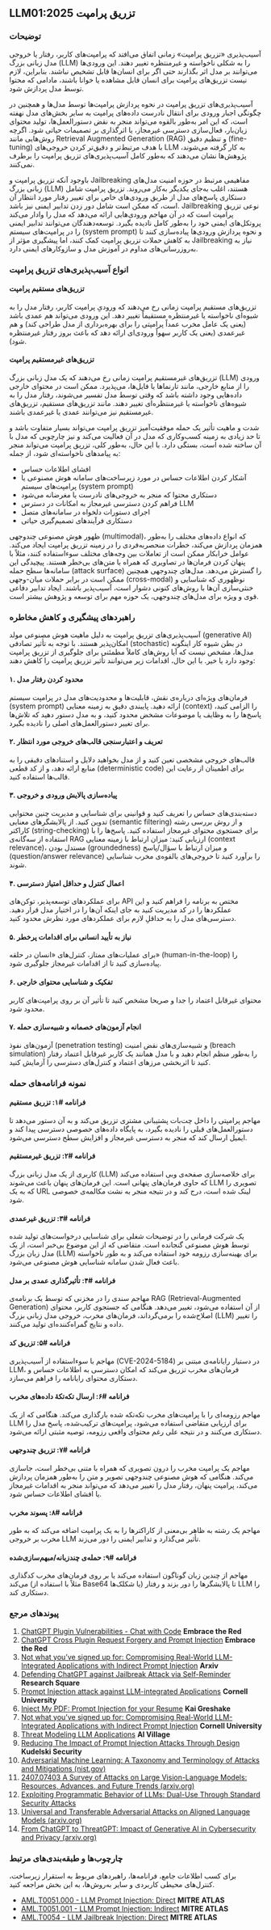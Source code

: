 ## LLM01:2025 تزریق پرامپت

### توضیحات

آسیب‌پذیری «تزریق پرامپت» زمانی اتفاق می‌افتد که پرامپت‌های کاربر، رفتار یا خروجی مدل زبانی بزرگ (LLM) را به شکلی ناخواسته و غیرمنتظره تغییر دهند. این ورودی‌ها می‌توانند بر مدل اثر بگذارند حتی اگر برای انسان‌ها قابل تشخیص نباشند. بنابراین، لازم نیست تزریق‌های پرامپت برای انسان قابل مشاهده یا خوانا باشند، مادامی که محتوا توسط مدل پردازش شود.

آسیب‌پذیری‌های تزریق پرامپت در نحوه پردازش پرامپت‌ها توسط مدل‌ها و همچنین در چگونگی اجبار ورودی برای انتقال نادرست داده‌های پرامپت به سایر بخش‌های مدل نهفته است، که این امر به‌طور بالقوه می‌تواند منجر به نقض دستورالعمل‌ها، تولید محتوای زیان‌بار، فعال‌سازی دسترسی غیرمجاز، یا اثرگذاری بر تصمیمات حیاتی شود. اگرچه روش‌هایی مانند Retrieval Augmented Generation (RAG) و تنظیم دقیق (fine-tuning) با هدف مرتبط‌تر و دقیق‌تر کردن خروجی‌های LLM به کار گرفته می‌شوند، پژوهش‌ها نشان می‌دهند که به‌طور کامل آسیب‌پذیری‌های تزریق پرامپت را برطرف نمی‌کنند.

باوجود آنکه تزریق پرامپت و Jailbreaking مفاهیمی مرتبط در حوزه امنیت مدل‌های زبانی بزرگ (LLM) هستند، اغلب به‌جای یکدیگر به‌کار می‌روند. تزریق پرامپت شامل دستکاری پاسخ‌های مدل از طریق ورودی‌های خاص برای تغییر رفتار مورد انتظار آن است، که ممکن است شامل دور زدن تدابیر ایمنی نیز باشد. Jailbreaking نوعی تزریق پرامپت است که در آن مهاجم ورودی‌هایی ارائه می‌دهد که مدل را وادار می‌کند پروتکل‌های ایمنی خود را به‌طور کامل نادیده بگیرد. توسعه‌دهندگان می‌توانند تدابیر ایمنی را در پرامپت‌های سیستم (system prompt) و نحوه پردازش ورودی‌ها پیاده‌سازی کنند تا به کاهش حملات تزریق پرامپت کمک کنند، اما پیشگیری مؤثر از Jailbreaking نیاز به به‌روزرسانی‌های مداوم در آموزش مدل و سازوکارهای ایمنی دارد.

### انواع آسیب‌پذیری‌های تزریق پرامپت

#### تزریق‌های مستقیم پرامپت

  تزریق‌های مستقیم پرامپت زمانی رخ می‌دهند که ورودیِ پرامپت کاربر، رفتار مدل را به شیوه‌ای ناخواسته یا غیرمنتظره مستقیماً تغییر دهد. این ورودی می‌تواند هم عمدی باشد (یعنی یک عامل مخرب عمداً پرامپتی را برای بهره‌برداری از مدل طراحی کند) و هم غیرعمدی (یعنی یک کاربر سهواً ورودی‌ای ارائه دهد که باعث بروز رفتار غیرمنتظره شود).

#### تزریق‌های غیرمستقیم پرامپت

  تزریق‌های غیرمستقیم پرامپت زمانی رخ می‌دهند که یک مدل زبانی بزرگ (LLM) ورودی را از منابع خارجی، مانند تارنماها یا فایل‌ها، می‌پذیرد. ممکن است در محتوای خارجی داده‌هایی وجود داشته باشد که وقتی توسط مدل تفسیر می‌شوند، رفتار مدل را به شیوه‌های ناخواسته یا غیرمنتظره‌ای تغییر دهند. مانند تزریق‌های مستقیم، تزریق‌های غیرمستقیم نیز می‌توانند عمدی یا غیرعمدی باشند.

شدت و ماهیت تأثیر یک حمله موفقیت‌آمیز تزریق پرامپت می‌تواند بسیار متفاوت باشد و تا حد زیادی به زمینه کسب‌وکاری که مدل در آن فعالیت می‌کند و نیز چارچوبی که مدل با آن ساخته شده است، بستگی دارد. با این حال، به‌طور کلی، تزریق پرامپت می‌تواند منجر به پیامدهای ناخواسته‌ای شود، از جمله:

- افشای اطلاعات حساس
- آشکار کردن اطلاعات حساس در مورد زیرساخت‌های سامانه هوش مصنوعی یا پرامپت‌های سیستم (system prompt)
- دستکاری محتوا که منجر به خروجی‌های نادرست یا مغرضانه می‌شود
- فراهم کردن دسترسی غیرمجاز به امکانات در دسترس LLM
- اجرای دستورات دلخواه در سامانه‌های متصل
- دستکاری فرآیندهای تصمیم‌گیری حیاتی

ظهور هوش مصنوعی چندوجهی (multimodal)، که انواع داده‌های مختلف را به‌طور همزمان پردازش می‌کند، خطرات منحصربه‌فردی را در زمینه تزریق پرامپت ایجاد می‌کند. عوامل خرابکار ممکن است از تعاملات بین وجه‌های مختلف سوءاستفاده کنند، مثلاً با پنهان کردن فرمان‌ها در تصاویری که همراه با متن‌های بی‌خطر هستند. پیچیدگی این سامانه‌ها سطح حمله (attack surface) را گسترش می‌دهد. مدل‌های چندوجهی همچنین ممکن است در برابر حملات میان-وجهی (cross-modal) نوظهوری که شناسایی و خنثی‌سازی آن‌ها با روش‌های کنونی دشوار است، آسیب‌پذیر باشند. ایجاد تدابیر دفاعی قوی و ویژه برای مدل‌های چندوجهی، یک حوزه مهم برای توسعه و پژوهش بیشتر است.

### راهبردهای پیشگیری و کاهش مخاطره

آسیب‌پذیری‌های تزریق پرامپت به دلیل ماهیت هوش مصنوعی مولد (generative AI) امکان‌پذیر هستند. با توجه به تأثیر تصادفی (stochastic) در بطن شیوه کار اینگونه مدل‌ها، مشخص نیست که آیا روش‌های کاملاً مطمئنی برای جلوگیری از تزریق پرامپت وجود دارد یا خیر. با این حال، اقدامات زیر می‌توانند تأثیر تزریق پرامپت را کاهش دهند:

#### ۱. محدود کردن رفتار مدل

  فرمان‌های ویژه‌ای درباره‌ی نقش، قابلیت‌ها و محدودیت‌های مدل در پرامپت سیستم (system prompt) ارائه دهید. پایبندی دقیق به زمینه معنایی (context) را الزامی کنید، پاسخ‌ها را به وظایف یا موضوعات مشخض محدود کنید، و به مدل دستور دهید که تلاش‌ها برای تغییر دستورالعمل‌های اصلی را نادیده بگیرد.

#### ۲. تعریف و اعتبارسنجی قالب‌های خروجی مورد انتظار

  قالب‌های خروجی مشخصی تعین کنید و از مدل بخواهید دلایل و استنادهای دقیقی را به منابع ارائه دهد، و از کد قطعی (deterministic code) برای اطمینان از رعایت این قالب‌ها استفاده کنید.

#### ۳. پیاده‌سازی پالایش ورودی و خروجی

  دسته‌بندی‌های حساس را تعریف کنید و قوانینی برای شناسایی و مدیریت چنین محتوایی تدوین کنید. از پالایشگرهای معنایی (semantic filtering) و از روش بررسی رشته کاراکتر (string-checking) برای جستجوی محتوای غیرمجاز استفاده کنید. پاسخ‌ها را با استفاده از سه‌گانه‌ی RAG ارزیابی کنید: میزان ارتباط با زمینه معنایی (context relevance)، مستدل بودن (groundedness) و میزان ارتباط با سؤال/پاسخ (question/answer relevance) را برآورد کنید تا خروجی‌های بالقوه‌ی مخرب شناسایی شوند.

#### ۴. اعمال کنترل و حداقل امتیاز دسترسی

  برای عملکردهای توسعه‌پذیر، توکن‌های API مختص به برنامه را فراهم کنید و این عملکردها را در کد مدیریت کنید به جای اینکه آن‌ها را در اختیار مدل قرار دهید. دسترسی‌های مدل را به حداقلِ لازم برای عملکردهای مورد نظرش محدود کنید.

#### ۵. نیاز به تأیید انسانی برای اقدامات پرخطر

  برای عملیات‌های ممتاز، کنترل‌های «انسان در حلقه» (human-in-the-loop) را پیاده‌سازی کنید تا از اقدامات غیرمجاز جلوگیری شود.

#### ۶. تفکیک و شناسایی محتوای خارجی

  محتوای غیرقابل اعتماد را جدا و صریحا مشخص کنید تا تأثیر آن بر روی پرامپت‌های کاربر محدود شود.

#### ۷. انجام آزمون‌های خصمانه و شبیه‌سازی حمله

  آزمون‌های نفوذ (penetration testing) و شبیه‌سازی‌های نقض امنیت (breach simulation) را به‌طور منظم انجام دهید و با مدل همانند یک کاربر غیرقابل اعتماد رفتار کنید تا اثربخشی مرزهای اعتماد و کنترل‌های دسترسی را آزمایش کنید.

### نمونه فرانامه‌های حمله

#### فرانامه #۱: تزریق مستقیم

  مهاجم پرامپتی را داخل چت‌بات پشتیبانی مشتری تزریق می‌کند و به آن دستور می‌دهد تا دستورالعمل‌های قبلی را نادیده بگیرد، به پایگاه داده‌های خصوصی دسترسی پیدا کند و ایمیل ارسال کند که منجر به دسترسی غیرمجاز و افزایش سطح دسترسی می‌شود.

#### فرانامه #۲: تزریق غیرمستقیم

  کاربری از یک مدل زبانی بزرگ (LLM) برای خلاصه‌سازی صفحه‌ی وبی استفاده می‌کند که حاوی فرمان‌های پنهانی است. این فرمان‌های پنهان باعث می‌شوند LLM تصویری را که به یک URL لینک شده است، درج کند و در نتیجه منجر به نشت مکالمه‌ی خصوصی شود.

#### فرانامه #۳: تزریق غیرعمدی

  یک شرکت فرمانی را در توضیحات شغلی برای شناسایی درخواست‌های تولید شده توسط هوش مصنوعی گنجانده است. متقاضی که از این موضوع بی‌خبر است، از یک مدل زبان بزرگ (LLM) برای بهینه‌سازی رزومه خود استفاده می‌کند و به طور ناخواسته باعث فعال شدن سامانه شناسایی هوش مصنوعی می‌شود.

#### فرانامه #۴: تأثیرگذاری عمدی بر مدل

  مهاجم سندی را در مخزنی که توسط یک برنامه‌ی RAG  (Retrieval-Augmented Generation) از آن استفاده می‌شود، تغییر می‌دهد. هنگامی که جستجوی کاربر، محتوای اصلاح‌شده را برمی‌گرداند، فرمان‌های مخرب، خروجی مدل زبانی بزرگ (LLM) را تغییر داده و نتایج گمراه‌کننده‌ای تولید می‌کنند.

#### فرانامه #۵: تزریق کد

  مهاجم با سوءاستفاده از آسیب‌پذیری (CVE-2024-5184) در دستیار رایانامه‌ی مبتنی بر LLM، فرمان‌های مخرب تزریق می‌کند که امکان دسترسی به اطلاعات حساس و دستکاری محتوای رایانامه را فراهم می‌سازد.

#### فرانامه #۶: ارسال تکه‌تکۀ داده‌های مخرب

  مهاجم رزومه‌ای را با پرامپت‌های مخرب تکه‌تکه شده بارگذاری می‌کند. هنگامی که از یک LLM برای ارزیابی متقاضی استفاده می‌شود، پرامپت‌های ترکیب‌شده، پاسخ مدل را دستکاری می‌کنند و در نتیجه علی رغم محتوای واقعی رزومه، توصیه مثبتی ارائه می‌شود.

#### فرانامه #۷: تزریق چندوجهی

  مهاجم یک پرامپت مخرب را درون تصویری که همراه با متنی بی‌خطر است، جاسازی می‌کند. هنگامی که هوش مصنوعی چندوجهی تصویر و متن را به‌طور همزمان پردازش می‌کند، پرامپت پنهان، رفتار مدل را تغییر می‌دهد که می‌تواند منجر به اقدامات غیرمجاز یا افشای اطلاعات حساس شود.

#### فرانامه #۸: پسوند مخرب

  مهاجم یک رشته به ظاهر بی‌معنی از کاراکترها را به یک پرامپت اضافه می‌کند که به طور مخرب بر خروجی LLM تأثیر می‌گذارد و تدابیر ایمنی را دور می‌زند.

#### فرانامه #۹: حمله‌ی چندزبانه/مبهم‌سازی‌شده

  مهاجم از چندین زبان گوناگون استفاده می‌کند یا بر روی فرمان‌های مخرب کدگذاری می‌کند (مثلاً با استفاده از Base64 یا شکلک‌ها) تا پالایشگرها را دور بزند و رفتار LLM را دستکاری کند.

### پیوندهای مرجع

1. [ChatGPT Plugin Vulnerabilities - Chat with Code](https://embracethered.com/blog/posts/2023/chatgpt-plugin-vulns-chat-with-code/) **Embrace the Red**
2. [ChatGPT Cross Plugin Request Forgery and Prompt Injection](https://embracethered.com/blog/posts/2023/chatgpt-cross-plugin-request-forgery-and-prompt-injection./) **Embrace the Red**
3. [Not what you’ve signed up for: Compromising Real-World LLM-Integrated Applications with Indirect Prompt Injection](https://arxiv.org/pdf/2302.12173.pdf) **Arxiv**
4. [Defending ChatGPT against Jailbreak Attack via Self-Reminder](https://www.researchsquare.com/article/rs-2873090/v1) **Research Square**
5. [Prompt Injection attack against LLM-integrated Applications](https://arxiv.org/abs/2306.05499) **Cornell University**
6. [Inject My PDF: Prompt Injection for your Resume](https://kai-greshake.de/posts/inject-my-pdf) **Kai Greshake**
7. [Not what you’ve signed up for: Compromising Real-World LLM-Integrated Applications with Indirect Prompt Injection](https://arxiv.org/pdf/2302.12173.pdf) **Cornell University**
8. [Threat Modeling LLM Applications](https://aivillage.org/large%20language%20models/threat-modeling-llm/) **AI Village**
9. [Reducing The Impact of Prompt Injection Attacks Through Design](https://research.kudelskisecurity.com/2023/05/25/reducing-the-impact-of-prompt-injection-attacks-through-design/) **Kudelski Security**
10. [Adversarial Machine Learning: A Taxonomy and Terminology of Attacks and Mitigations (nist.gov)](https://nvlpubs.nist.gov/nistpubs/ai/NIST.AI.100-2e2023.pdf)
11. [2407.07403 A Survey of Attacks on Large Vision-Language Models: Resources, Advances, and Future Trends (arxiv.org)](https://arxiv.org/abs/2407.07403)
12. [Exploiting Programmatic Behavior of LLMs: Dual-Use Through Standard Security Attacks](https://ieeexplore.ieee.org/document/10579515)
13. [Universal and Transferable Adversarial Attacks on Aligned Language Models (arxiv.org)](https://arxiv.org/abs/2307.15043)
14. [From ChatGPT to ThreatGPT: Impact of Generative AI in Cybersecurity and Privacy (arxiv.org)](https://arxiv.org/abs/2307.00691)

### چارچوب‌ها و طبقه‌بندی‌های مرتبط

برای کسب اطلاعات جامع، فرانامه‌ها، راهبردهای مربوط به استقرار زیرساخت، کنترل‌های محیطی کاربردی و سایر به‌روش‌ها، به این بخش مراجعه کنید.

- [AML.T0051.000 - LLM Prompt Injection: Direct](https://atlas.mitre.org/techniques/AML.T0051.000) **MITRE ATLAS**
- [AML.T0051.001 - LLM Prompt Injection: Indirect](https://atlas.mitre.org/techniques/AML.T0051.001) **MITRE ATLAS**
- [AML.T0054 - LLM Jailbreak Injection: Direct](https://atlas.mitre.org/techniques/AML.T0054) **MITRE ATLAS**
